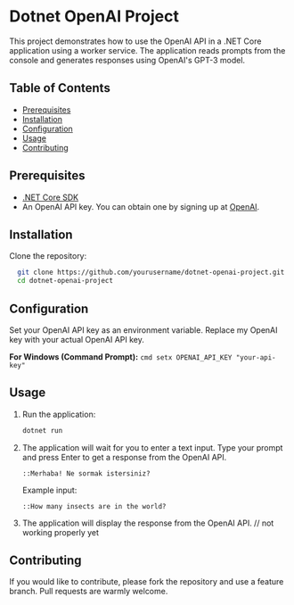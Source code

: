 #   Dotnet OpenAI Project

This project demonstrates how to use the OpenAI API in a .NET Core application using a worker service. The application reads prompts from the console and generates responses using OpenAI's GPT-3 model.

## Table of Contents

- [Prerequisites](#prerequisites)
- [Installation](#installation)
- [Configuration](#configuration)
- [Usage](#usage)
- [Contributing](#contributing)

## Prerequisites

- [.NET Core SDK](https://dotnet.microsoft.com/download)
- An OpenAI API key. You can obtain one by signing up at [OpenAI](https://beta.openai.com/signup/).

## Installation

Clone the repository:

  ```bash
    git clone https://github.com/yourusername/dotnet-openai-project.git
    cd dotnet-openai-project
  ```

## Configuration

Set your OpenAI API key as an environment variable. Replace my OpenAI key with your actual OpenAI API key.

  **For Windows (Command Prompt):**
    ```cmd
    setx OPENAI_API_KEY "your-api-key"
    ```

## Usage

1. Run the application:

    ```bash
    dotnet run
    ```

2. The application will wait for you to enter a text input. Type your prompt and press Enter to get a response from the OpenAI API.

    ```
    ::Merhaba! Ne sormak istersiniz?
    ```

    Example input:
    
    ```
    ::How many insects are in the world?
    ```

3. The application will display the response from the OpenAI API. // not working properly yet

## Contributing

If you would like to contribute, please fork the repository and use a feature branch. Pull requests are warmly welcome.
